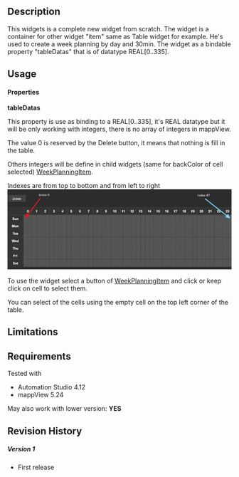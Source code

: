 ## Description
This widgets is a complete new widget from scratch. The widget is a container for other widget "item" same as Table widget for example.
He's used to create a week planning by day and 30min. The widget as a bindable property "tableDatas" that is of datatype REAL[0..335].


## Usage

#### Properties

**tableDatas**

This property is use as binding to a REAL[0..335], it's REAL datatype but it will be only working with integers, there is no array of integers in mappView.

The value 0 is reserved by the Delete button, it means that nothing is fill in the table.

Others integers will be define in child widgets (same for backColor of cell selected) [WeekPlanningItem](./widgets_week_planning_item.md).

Indexes are from top to bottom and from left to right
![](./images/weekplanning1.png)

To use the widget select a button of [WeekPlanningItem](./widgets_week_planning_item.md) and click or keep click on cell to select them.

You can select of the cells using the empty cell on the top left corner of the table.



## Limitations

## Requirements

Tested with

* Automation Studio 4.12
* mappView 5.24

May also work with lower version: **YES**

## Revision History

##### Version 1
- First release



